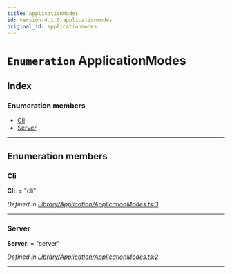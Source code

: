 ```yaml
---
title: ApplicationModes
id: version-4.1.0-applicationmodes
original_id: applicationmodes
---
```


# `Enumeration` ApplicationModes

## Index

### Enumeration members

* [Cli](applicationmodes#cli)
* [Server](applicationmodes#server)

---

## Enumeration members

<a id="cli"></a>

###  Cli

**Cli**:  = "cli"

*Defined in [Library/Application/ApplicationModes.ts:3](https://github.com/SpoonX/stix/blob/00e7e6e/src/Library/Application/ApplicationModes.ts#L3)*

___
<a id="server"></a>

###  Server

**Server**:  = "server"

*Defined in [Library/Application/ApplicationModes.ts:2](https://github.com/SpoonX/stix/blob/00e7e6e/src/Library/Application/ApplicationModes.ts#L2)*

___

